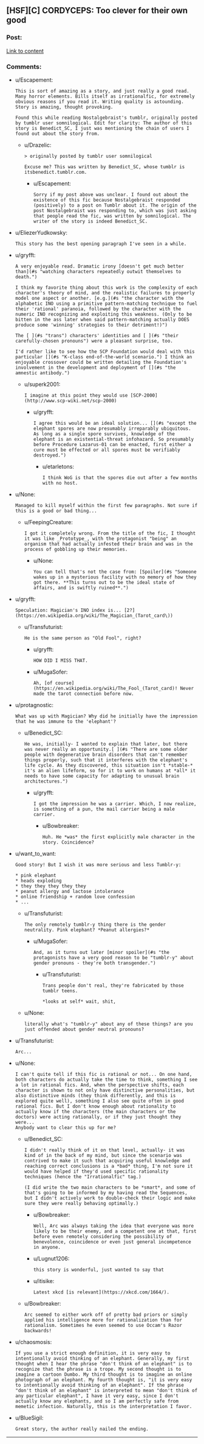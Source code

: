 ## [HSF][C] CORDYCEPS: Too clever for their own good

### Post:

[Link to content](http://archiveofourown.org/works/6178036/chapters/14154868)

### Comments:

- u/Escapement:
  ```
  This is sort of amazing as a story, and just really a good read. Many horror elements. Bills itself as irrationalfic, for extremely obvious reasons if you read it. Writing quality is astounding. Story is amazing, thought provoking. 

  Found this while reading Nostalgebraist's tumblr, originally posted by tumblr user somnilogical. Edit for clarity: The author of this story is Benedict_SC, I just was mentioning the chain of users I found out about the story from.
  ```

  - u/Drazelic:
    ```
    > originally posted by tumblr user somnilogical

    Excuse me? This was written by Benedict_SC, whose tumblr is itsbenedict.tumblr.com.
    ```

    - u/Escapement:
      ```
      Sorry if my post above was unclear. I found out about the existence of this fic because Nostalgebraist responded (positively) to a post on Tumblr about it. The origin of the post Nostalgebraist was responding to, which was just asking that people read the fic, was written by somnilogical. The writer of the story is indeed Benedict_SC.
      ```

- u/EliezerYudkowsky:
  ```
  This story has the best opening paragraph I've seen in a while.
  ```

- u/gryfft:
  ```
  A very enjoyable read. Dramatic irony [doesn't get much better than](#s "watching characters repeatedly outwit themselves to death.")

  I think my favorite thing about this work is the complexity of each character's theory of mind, and the realistic failures to properly model one aspect or another. [e.g.](#s "the character with the alphabetic INO using a primitive pattern-matching technique to fuel their 'rational' paranoia, followed by the character with the numeric INO recognizing and exploiting this weakness. (Only to be bitten in the ass later when said pattern-matching actually DOES produce some 'winning' strategies to their detriment!)")

  The [ ](#s "trans") characters' identities and [ ](#s "their carefully-chosen pronouns") were a pleasant surprise, too.

  I'd rather like to see how the SCP Foundation would deal with this particular [](#s "K-class end-of-the-world scenario.") I think an enjoyable crossover could be written detailing the Foundation's involvement in the development and deployment of [](#s "the amnestic antibody.")
  ```

  - u/superk2001:
    ```
    I imagine at this point they would use [SCP-2000](http://www.scp-wiki.net/scp-2000)
    ```

    - u/gryfft:
      ```
      I agree this would be an ideal solution... [](#s "except the elephant spores are now presumably irreparably ubiquitous. As long as a single spore survives, knowledge of the elephant is an existential-threat infohazard. So presumably before Procedure Lazarus-01 can be enacted, first either a cure must be effected or all spores must be verifiably destroyed.")
      ```

      - u/etarletons:
        ```
        I think WoG is that the spores die out after a few months with no host.
        ```

- u/None:
  ```
  Managed to kill myself within the first few paragraphs. Not sure if this is a good or bad thing...
  ```

  - u/FeepingCreature:
    ```
    I got it completely wrong. From the title of the fic, I thought it was like _Prototype_, with the protagonist "being" an organism that had actually infested their brain and was in the process of gobbling up their memories.
    ```

    - u/None:
      ```
      You can tell that's not the case from: [Spoiler](#s "Someone wakes up in a mysterious facility with no memory of how they got there. **This turns out to be the ideal state of affairs, and is swiftly ruined**.")
      ```

- u/gryfft:
  ```
  Speculation: Magician's INO index is... [2?](https://en.wikipedia.org/wiki/The_Magician_(Tarot_card\))
  ```

  - u/Transfuturist:
    ```
    He is the same person as "Old Fool", right?
    ```

    - u/gryfft:
      ```
      HOW DID I MISS THAT.
      ```

    - u/MugaSofer:
      ```
      Ah, [of course](https://en.wikipedia.org/wiki/The_Fool_(Tarot_card)! Never made the tarot connection before now.
      ```

- u/protagnostic:
  ```
  What was up with Magician? Why did he initially have the impression that he was immune to the 'elephant'?
  ```

  - u/Benedict_SC:
    ```
    He was, initially- I wanted to explain that later, but there was never really an opportunity.[ ](#s "There are some older people with degenerative brain disorders that can't remember things properly, such that it interferes with the elephant's life cycle. As they discovered, this situation isn't *stable-* it's an alien lifeform, so for it to work on humans at *all* it needs to have some capacity for adapting to unusual brain architectures.")
    ```

    - u/gryfft:
      ```
      I got the impression he was a carrier. Which, I now realize, is something of a pun, the mail carrier being a male carrier.
      ```

      - u/Bowbreaker:
        ```
        Huh. He *was* the first explicitly male character in the story. Coincidence?
        ```

- u/want_to_want:
  ```
  Good story! But I wish it was more serious and less Tumblr-y:

  * pink elephant
  * heads exploding
  * they they they they they
  * peanut allergy and lactose intolerance
  * online friendship + random love confession
  * ...
  ```

  - u/Transfuturist:
    ```
    The only remotely tumblr-y thing there is the gender neutrality. Pink elephant? *Peanut allergies?*
    ```

    - u/MugaSofer:
      ```
      And, as it turns out later [minor spoiler](#s "the protagonists have a very good reason to be "tumblr-y" about gender pronouns - they're both transgender.")
      ```

      - u/Transfuturist:
        ```
        Trans people don't real, they're fabricated by those tumblr teens.

        *looks at self* wait, shit,
        ```

  - u/None:
    ```
    literally what's "tumblr-y" about any of these things? are you just offended about gender neutral pronouns?
    ```

- u/Transfuturist:
  ```
  Arc...
  ```

- u/None:
  ```
  I can't quite tell if this fic is rational or not... On one hand, both characters do actually take the time to think, something I see a lot in rational fics. And, when the perspective shifts, each character is shown to not only have distinctive personalities, but also distinctive minds (they think differently, and this is explored quite well), something I also see quite often in good rational fics. But I don't know enough about rationality to actually know if the characters (the main characters or the doctors) were acting rationally, or if they just thought they were...
  Anybody want to clear this up for me?
  ```

  - u/Benedict_SC:
    ```
    I didn't really think of it on that level, actually- it was kind of in the back of my mind, but since the scenario was contrived to make it such that acquiring useful knowledge and reaching correct conclusions is a *bad* thing, I'm not sure it would have helped if they'd used specific rationality techniques (hence the "Irrationalfic" tag.) 

    (I did write the two main characters to be *smart*, and some of that's going to be informed by my having read the Sequences, but I didn't actively work to double-check their logic and make sure they were really behaving optimally.)
    ```

    - u/Bowbreaker:
      ```
      Well, Arc was always taking the idea that everyone was more likely to be their enemy, and a competent one at that, first before even remotely considering the possibility of benevolence, coincidence or even just general incompetence in anyone.
      ```

    - u/Lugnut1206:
      ```
      this story is wonderful, just wanted to say that
      ```

    - u/itisike:
      ```
      Latest xkcd [is relevant](https://xkcd.com/1664/).
      ```

  - u/Bowbreaker:
    ```
    Arc seemed to either work off of pretty bad priors or simply applied his intelligence more for rationalization than for rationalism. Sometimes he even seemed to use Occam's Razor backwards!
    ```

- u/chaosmosis:
  ```
  If you use a strict enough definition, it is very easy to intentionally avoid thinking of an elephant. Generally, my first thought when I hear the phrase "don't think of an elephant" is to recognize that the phrase is a trope. My second thought is to imagine a cartoon Dumbo. My third thought is to imagine an online photograph of an elephant. My fourth thought is, "it is very easy to intentionally avoid thinking of an elephant". If the phrase "don't think of an elephant" is interpreted to mean "don't think of any particular elephant", I have it very easy, since I don't actually know any elephants, and so I am perfectly safe from memetic infection. Naturally, this is the interpretation I favor.
  ```

- u/BlueSigil:
  ```
  Great story, the author really nailed the ending.
  ```

---


